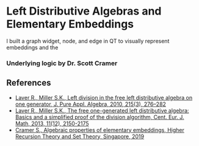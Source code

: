 # Left Distributive Algebras and Elementary Embeddings
I built a graph widget, node, and edge in QT to visually represent embeddings and the  
### Underlying logic by Dr. Scott Cramer
## References
* <a href="references/reference_1.pdf">Laver R., Miller S.K., Left division in the free left distributive algebra on one generator, J. Pure Appl. Algebra, 2010,
215(3), 276–282</a>
* <a href="references/reference_2.pdf">Laver R., Miller S.K., The free one-generated left distributive algebra: Basics and a simplified proof of the division algorithm, Cent. Eur. J. Math, 2013, 11(12), 2150-2175</a>
* <a href="references/reference_3.pdf">Cramer S., Algebraic properties of elementary embeddings, Higher Recursion Theory and Set Theory, Singapore, 2019</a>



